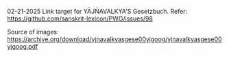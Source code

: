 
02-21-2025
Link target for YĀJÑAVALKYA'S Gesetzbuch.
Refer: https://github.com/sanskrit-lexicon/PWG/issues/98

Source of images:
https://archive.org/download/yjnavalkyasgese00yjgoog/yjnavalkyasgese00yjgoog.pdf
